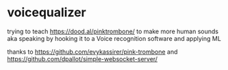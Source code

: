 # voicequalizer

trying to teach https://dood.al/pinktrombone/ to make more human sounds aka speaking by hooking it to a Voice recognition software and applying ML

thanks to https://github.com/evykassirer/pink-trombone and https://github.com/dpallot/simple-websocket-server/ 
